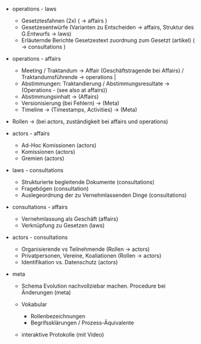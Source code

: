 * operations - laws
  * Gesetztesfahnen (2x) ( -> affairs )
  * Gesetzesentwürfe (Varianten zu Entscheiden -> affairs, Struktur des G.Entwurfs -> laws)
  * Erläuternde Berichte Gesetzestext zuordnung zum Gesetzt (artikel) ( -> consultations )

* operations - affairs
  * Meeting / Traktandum -> Affair (Geschäftstragende bei Affairs) / Traktandumsführende -> operations | 
  * Abstimmungen: Traktandierung / Abstimmungsresultate -> (Operations - (see also at affairs))
  * Abstimmungsinhalt -> (Affairs)
  * Versionisierung (bei Fehlern) -> (Meta)
  * Timeline -> (Timestamps, Activities) -> (Meta)

* Rollen -> (bei actors, zuständigkeit bei affairs und operations)


* actors - affairs
  * Ad-Hoc Komissionen (actors)
  * Komissionen (actors)
  * Gremien (actors)

* laws - consultations
  * Strukturierte begleitende Dokumente (consultations)
  * Fragebögen (consultation)
  * Auslegeordnung der zu Vernehmlassenden Dinge (consultations)

* consultations - affairs
  * Vernehmlassung als Geschäft (affairs)
  * Verknüpfung zu Gesetzen (laws)

* actors - consultations
  * Organisierende vs Teilnehmende (Rollen -> actors)
  * Privatpersonen, Vereine, Koaliationen (Rollen -> actors)
  * Identifikation vs. Datenschutz (actors)

* meta
  * Schema Evolution nachvollziebar machen. Procedure bei Änderungen (meta)
  * Vokabular
    * Rollenbezeichnungen
    * Begrifssklärungen / Prozess-Äquivalente

  * interaktive Protokolle (mit Video)
